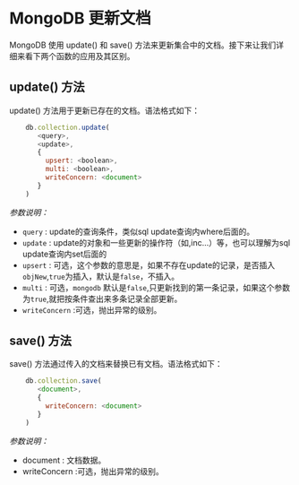# MongoDB 更新文档
MongoDB 使用 update() 和 save() 方法来更新集合中的文档。接下来让我们详细来看下两个函数的应用及其区别。
## update() 方法
update() 方法用于更新已存在的文档。语法格式如下：
``` javascript
	db.collection.update(
	   <query>,
	   <update>,
	   {
	     upsert: <boolean>,
	     multi: <boolean>,
	     writeConcern: <document>
	   }
	)
```
_参数说明：_
* `query` : update的查询条件，类似sql update查询内where后面的。
* `update` : update的对象和一些更新的操作符（如$,$inc...）等，也可以理解为sql update查询内set后面的
* `upsert` : 可选，这个参数的意思是，如果不存在update的记录，是否插入`objNew`,`true`为插入，默认是`false`，不插入。
* `multi` : 可选，`mongodb` 默认是`false`,只更新找到的第一条记录，如果这个参数为`true`,就把按条件查出来多条记录全部更新。
* `writeConcern` :可选，抛出异常的级别。
## save() 方法
save() 方法通过传入的文档来替换已有文档。语法格式如下：
``` javascript
	db.collection.save(
	   <document>,
	   {
	     writeConcern: <document>
	   }
	)
```
_参数说明：_
* document : 文档数据。
* writeConcern :可选，抛出异常的级别。